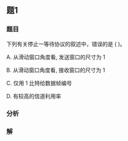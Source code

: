 ## 题1
### 题目
下列有关停止一等待协议的叙述中，错误的是 ( )。

A. 从滑动窗口角度看, 发送窗口的尺寸为 1

B. 从滑动窗口角度看, 接收窗口的尺寸为 1

C. 仅用 1 比特给数据帧编号

D. 有较高的信道利用率
### 分析

### 解